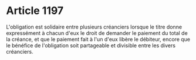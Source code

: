 # Article 1197

L'obligation est solidaire entre plusieurs créanciers lorsque le titre donne expressément à chacun d'eux le droit de demander le paiement du total de la créance, et que le paiement fait à l'un d'eux libère le débiteur, encore que le bénéfice de l'obligation soit partageable et divisible entre les divers créanciers.
